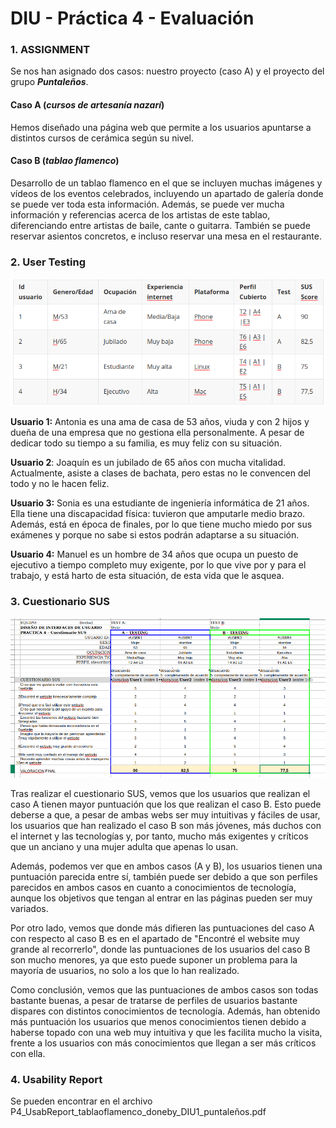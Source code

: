 # DIU - Práctica 4 - Evaluación



### 1. ASSIGNMENT

Se nos han asignado dos casos: nuestro proyecto (caso A) y el proyecto del grupo ***Puntaleños***.



#### Caso A (*cursos de artesanía nazarí*)

Hemos diseñado una página web que permite a los usuarios apuntarse a distintos cursos de cerámica según su nivel. 



#### Caso B (*tablao flamenco*)

Desarrollo de un tablao flamenco en el que se incluyen muchas imágenes y vídeos de los eventos celebrados, incluyendo un apartado de galería donde se puede ver toda esta información. Además, se puede ver mucha información y referencias acerca de los artistas de este tablao, diferenciando entre artistas de baile, cante o guitarra. También se puede reservar asientos concretos, e incluso reservar una mesa en el restaurante.





### 2. User Testing

![image-20230602172539558](./captura1.png)



**Usuario 1:** Antonia es una ama de casa de 53 años, viuda y con 2 hijos y dueña de una empresa que no gestiona ella personalmente. A pesar de dedicar todo su tiempo a su familia, es muy feliz con su situación.

**Usuario 2**: Joaquín es un jubilado de 65 años con mucha vitalidad. Actualmente, asiste a clases de bachata, pero estas no le convencen del todo y no le hacen feliz.

**Usuario 3:** Sonia es una estudiante de ingeniería informática de 21 años. Ella tiene una discapacidad física: tuvieron que amputarle medio brazo. Además, está en época de finales, por lo que tiene mucho miedo por sus exámenes y porque no sabe si estos podrán adaptarse a su situación.

**Usuario 4:** Manuel es un hombre de 34 años que ocupa un puesto de ejecutivo a tiempo completo muy exigente, por lo que  vive por y para el trabajo, y está harto de esta situación, de esta vida que le asquea.





### 3. Cuestionario SUS



![image-20230602165247415](./captura2.png)



Tras realizar el cuestionario SUS, vemos que los usuarios que realizan el caso A tienen mayor puntuación que los que realizan el caso B. Esto puede deberse a que, a pesar de ambas webs ser muy intuitivas y fáciles de usar, los usuarios que han realizado el caso B son más jóvenes, más duchos con el internet y las tecnologías y, por tanto, mucho más exigentes y críticos que un anciano y una mujer adulta que apenas lo usan.

Además, podemos ver que en ambos casos (A y B), los usuarios tienen una puntuación parecida entre sí, también puede ser debido a que son perfiles parecidos en ambos casos en cuanto a conocimientos de tecnología, aunque los objetivos que tengan al entrar en las páginas pueden ser muy variados.

Por otro lado, vemos que donde más difieren las puntuaciones del caso A con respecto al caso B es en el apartado de "Encontré el website muy grande al recorrerlo", donde las puntuaciones de los usuarios del caso B son mucho menores, ya que esto puede suponer un problema para la mayoría de usuarios, no solo a los que lo han realizado.

Como conclusión, vemos que las puntuaciones de ambos casos son todas bastante buenas, a pesar de tratarse de perfiles de usuarios bastante dispares con distintos conocimientos de tecnología. Además, han obtenido más puntuación los usuarios que menos conocimientos tienen debido a haberse topado con una web muy intuitiva y que les facilita mucho la visita, frente a los usuarios con más conocimientos que llegan a ser más críticos con ella.





### 4. Usability Report

Se pueden encontrar en el archivo P4_UsabReport_tablaoflamenco_doneby_DIU1_puntaleños.pdf
